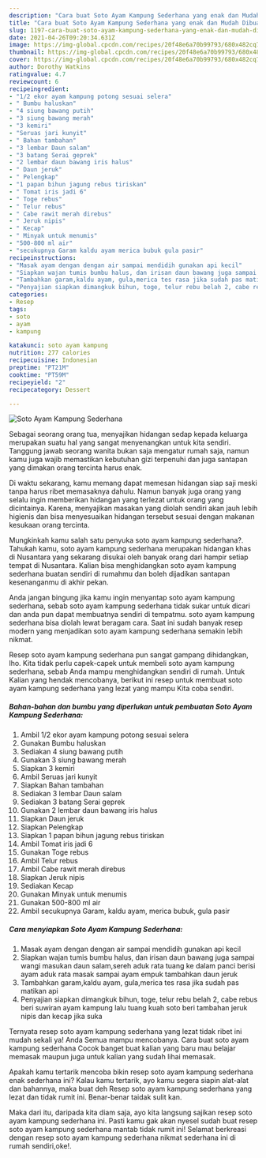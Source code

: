 ```yaml
---
description: "Cara buat Soto Ayam Kampung Sederhana yang enak dan Mudah Dibuat"
title: "Cara buat Soto Ayam Kampung Sederhana yang enak dan Mudah Dibuat"
slug: 1197-cara-buat-soto-ayam-kampung-sederhana-yang-enak-dan-mudah-dibuat
date: 2021-04-26T09:20:34.631Z
image: https://img-global.cpcdn.com/recipes/20f48e6a70b99793/680x482cq70/soto-ayam-kampung-sederhana-foto-resep-utama.jpg
thumbnail: https://img-global.cpcdn.com/recipes/20f48e6a70b99793/680x482cq70/soto-ayam-kampung-sederhana-foto-resep-utama.jpg
cover: https://img-global.cpcdn.com/recipes/20f48e6a70b99793/680x482cq70/soto-ayam-kampung-sederhana-foto-resep-utama.jpg
author: Dorothy Watkins
ratingvalue: 4.7
reviewcount: 6
recipeingredient:
- "1/2 ekor ayam kampung potong sesuai selera"
- " Bumbu haluskan"
- "4 siung bawang putih"
- "3 siung bawang merah"
- "3 kemiri"
- "Seruas jari kunyit"
- " Bahan tambahan"
- "3 lembar Daun salam"
- "3 batang Serai geprek"
- "2 lembar daun bawang iris halus"
- " Daun jeruk"
- " Pelengkap"
- "1 papan bihun jagung rebus tiriskan"
- " Tomat iris jadi 6"
- " Toge rebus"
- " Telur rebus"
- " Cabe rawit merah direbus"
- " Jeruk nipis"
- " Kecap"
- " Minyak untuk menumis"
- "500-800 ml air"
- "secukupnya Garam kaldu ayam merica bubuk gula pasir"
recipeinstructions:
- "Masak ayam dengan dengan air sampai mendidih gunakan api kecil"
- "Siapkan wajan tumis bumbu halus, dan irisan daun bawang juga sampai wangi masukan daun salam,sereh aduk rata tuang ke dalam panci berisi ayam aduk rata masak sampai ayam empuk tambahkan daun jeruk"
- "Tambahkan garam,kaldu ayam, gula,merica tes rasa jika sudah pas matikan api"
- "Penyajian siapkan dimangkuk bihun, toge, telur rebu belah 2, cabe rebus beri suwiran ayam kampung lalu tuang kuah soto beri tambahan jeruk nipis dan kecap jika suka"
categories:
- Resep
tags:
- soto
- ayam
- kampung

katakunci: soto ayam kampung 
nutrition: 277 calories
recipecuisine: Indonesian
preptime: "PT21M"
cooktime: "PT59M"
recipeyield: "2"
recipecategory: Dessert

---
```



![Soto Ayam Kampung Sederhana](https://img-global.cpcdn.com/recipes/20f48e6a70b99793/680x482cq70/soto-ayam-kampung-sederhana-foto-resep-utama.jpg)

Sebagai seorang orang tua, menyajikan hidangan sedap kepada keluarga merupakan suatu hal yang sangat menyenangkan untuk kita sendiri. Tanggung jawab seorang  wanita bukan saja mengatur rumah saja, namun kamu juga wajib memastikan kebutuhan gizi terpenuhi dan juga santapan yang dimakan orang tercinta harus enak.

Di waktu  sekarang, kamu memang dapat memesan hidangan siap saji meski tanpa harus ribet memasaknya dahulu. Namun banyak juga orang yang selalu ingin memberikan hidangan yang terlezat untuk orang yang dicintainya. Karena, menyajikan masakan yang diolah sendiri akan jauh lebih higienis dan bisa menyesuaikan hidangan tersebut sesuai dengan makanan kesukaan orang tercinta. 



Mungkinkah kamu salah satu penyuka soto ayam kampung sederhana?. Tahukah kamu, soto ayam kampung sederhana merupakan hidangan khas di Nusantara yang sekarang disukai oleh banyak orang dari hampir setiap tempat di Nusantara. Kalian bisa menghidangkan soto ayam kampung sederhana buatan sendiri di rumahmu dan boleh dijadikan santapan kesenanganmu di akhir pekan.

Anda jangan bingung jika kamu ingin menyantap soto ayam kampung sederhana, sebab soto ayam kampung sederhana tidak sukar untuk dicari dan anda pun dapat membuatnya sendiri di tempatmu. soto ayam kampung sederhana bisa diolah lewat beragam cara. Saat ini sudah banyak resep modern yang menjadikan soto ayam kampung sederhana semakin lebih nikmat.

Resep soto ayam kampung sederhana pun sangat gampang dihidangkan, lho. Kita tidak perlu capek-capek untuk membeli soto ayam kampung sederhana, sebab Anda mampu menghidangkan sendiri di rumah. Untuk Kalian yang hendak mencobanya, berikut ini resep untuk membuat soto ayam kampung sederhana yang lezat yang mampu Kita coba sendiri.

<!--inarticleads1-->

##### Bahan-bahan dan bumbu yang diperlukan untuk pembuatan Soto Ayam Kampung Sederhana:

1. Ambil 1/2 ekor ayam kampung potong sesuai selera
1. Gunakan  Bumbu haluskan
1. Sediakan 4 siung bawang putih
1. Gunakan 3 siung bawang merah
1. Siapkan 3 kemiri
1. Ambil Seruas jari kunyit
1. Siapkan  Bahan tambahan
1. Sediakan 3 lembar Daun salam
1. Sediakan 3 batang Serai geprek
1. Gunakan 2 lembar daun bawang iris halus
1. Siapkan  Daun jeruk
1. Siapkan  Pelengkap
1. Siapkan 1 papan bihun jagung rebus tiriskan
1. Ambil  Tomat iris jadi 6
1. Gunakan  Toge rebus
1. Ambil  Telur rebus
1. Ambil  Cabe rawit merah direbus
1. Siapkan  Jeruk nipis
1. Sediakan  Kecap
1. Gunakan  Minyak untuk menumis
1. Gunakan 500-800 ml air
1. Ambil secukupnya Garam, kaldu ayam, merica bubuk, gula pasir




<!--inarticleads2-->

##### Cara menyiapkan Soto Ayam Kampung Sederhana:

1. Masak ayam dengan dengan air sampai mendidih gunakan api kecil
1. Siapkan wajan tumis bumbu halus, dan irisan daun bawang juga sampai wangi masukan daun salam,sereh aduk rata tuang ke dalam panci berisi ayam aduk rata masak sampai ayam empuk tambahkan daun jeruk
1. Tambahkan garam,kaldu ayam, gula,merica tes rasa jika sudah pas matikan api
1. Penyajian siapkan dimangkuk bihun, toge, telur rebu belah 2, cabe rebus beri suwiran ayam kampung lalu tuang kuah soto beri tambahan jeruk nipis dan kecap jika suka




Ternyata resep soto ayam kampung sederhana yang lezat tidak ribet ini mudah sekali ya! Anda Semua mampu mencobanya. Cara buat soto ayam kampung sederhana Cocok banget buat kalian yang baru mau belajar memasak maupun juga untuk kalian yang sudah lihai memasak.

Apakah kamu tertarik mencoba bikin resep soto ayam kampung sederhana enak sederhana ini? Kalau kamu tertarik, ayo kamu segera siapin alat-alat dan bahannya, maka buat deh Resep soto ayam kampung sederhana yang lezat dan tidak rumit ini. Benar-benar taidak sulit kan. 

Maka dari itu, daripada kita diam saja, ayo kita langsung sajikan resep soto ayam kampung sederhana ini. Pasti kamu gak akan nyesel sudah buat resep soto ayam kampung sederhana mantab tidak rumit ini! Selamat berkreasi dengan resep soto ayam kampung sederhana nikmat sederhana ini di rumah sendiri,oke!.

